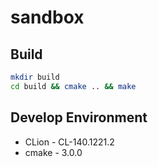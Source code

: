 # sandbox

## Build

``` sh
mkdir build
cd build && cmake .. && make
```

## Develop Environment

- CLion - CL-140.1221.2
- cmake - 3.0.0
